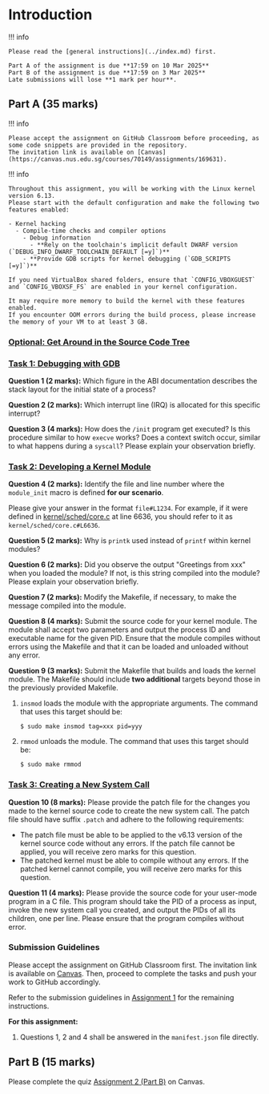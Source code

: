 # Introduction

!!! info

    Please read the [general instructions](../index.md) first.

    Part A of the assignment is due **17:59 on 10 Mar 2025**
    Part B of the assignment is due **17:59 on 3 Mar 2025**
    Late submissions will lose **1 mark per hour**.

## Part A (35 marks)

!!! info

    Please accept the assignment on GitHub Classroom before proceeding, as some code snippets are provided in the repository.
    The invitation link is available on [Canvas](https://canvas.nus.edu.sg/courses/70149/assignments/169631).

!!! info

    Throughout this assignment, you will be working with the Linux kernel version 6.13.
    Please start with the default configuration and make the following two features enabled:

    - Kernel hacking
      - Compile-time checks and compiler options
        - Debug information
          - **Rely on the toolchain's implicit default DWARF version (`DEBUG_INFO_DWARF_TOOLCHAIN_DEFAULT [=y]`)**
        - **Provide GDB scripts for kernel debugging (`GDB_SCRIPTS [=y]`)**

    If you need VirtualBox shared folders, ensure that `CONFIG_VBOXGUEST` and `CONFIG_VBOXSF_FS` are enabled in your kernel configuration.

    It may require more memory to build the kernel with these features enabled.
    If you encounter OOM errors during the build process, please increase the memory of your VM to at least 3 GB.

### [Optional: Get Around in the Source Code Tree](task-browsing.md)

### [Task 1: Debugging with GDB](task-gdb.md)

**Question 1 (2 marks):**
Which figure in the ABI documentation describes the stack layout for the initial state of a process?

**Question 2 (2 marks):**
Which interrupt line (IRQ) is allocated for this specific interrupt?

**Question 3 (4 marks):**
How does the `/init` program get executed?
Is this procedure similar to how `execve` works?
Does a context switch occur, similar to what happens during a `syscall`?
Please explain your observation briefly.

### [Task 2: Developing a Kernel Module](task-module.md)

**Question 4 (2 marks):**
Identify the file and line number where the `module_init` macro is defined **for our scenario**.

Please give your answer in the format `file#L1234`.
For example, if it were defined in
[kernel/sched/core.c](https://elixir.bootlin.com/linux/v6.13/source/kernel/sched/core.c#L6636)
at line 6636, you should refer to it as `kernel/sched/core.c#L6636`.

**Question 5 (2 marks):**
Why is `printk` used instead of `printf` within kernel modules?

**Question 6 (2 marks):**
Did you observe the output "Greetings from xxx" when you loaded the module?
If not, is this string compiled into the module?
Please explain your observation briefly.

**Question 7 (2 marks):**
Modify the Makefile, if necessary, to make the message compiled into the module.

**Question 8 (4 marks):**
Submit the source code for your kernel module.
The module shall accept two parameters and output the process ID and executable name for the given PID.
Ensure that the module compiles without errors using the Makefile and that it can be loaded and unloaded without any error.

**Question 9 (3 marks):**
Submit the Makefile that builds and loads the kernel module.
The Makefile should include **two additional** targets beyond those in the previously provided Makefile.

1. `insmod` loads the module with the appropriate arguments.
   The command that uses this target should be:
   ```
   $ sudo make insmod tag=xxx pid=yyy
   ```
2. `rmmod` unloads the module.
   The command that uses this target should be:
   ```
   $ sudo make rmmod
   ```

### [Task 3: Creating a New System Call](task-syscall.md)

**Question 10 (8 marks):**
Please provide the patch file for the changes you made to the kernel source code to create the new system call.
The patch file should have suffix `.patch` and adhere to the following requirements:

- The patch file must be able to be applied to the v6.13 version of the kernel source code without any errors.
  If the patch file cannot be applied, you will receive zero marks for this question.
- The patched kernel must be able to compile without any errors.
  If the patched kernel cannot compile, you will receive zero marks for this question.

**Question 11 (4 marks):**
Please provide the source code for your user-mode program in a C file.
This program should take the PID of a process as input, invoke the new system call you created, and output the PIDs of all its children, one per line.
Please ensure that the program compiles without error.

### Submission Guidelines

Please accept the assignment on GitHub Classroom first.
The invitation link is available on [Canvas](https://canvas.nus.edu.sg/courses/70149/assignments/169631).
Then, proceed to complete the tasks and push your work to GitHub accordingly.

Refer to the submission guidelines in [Assignment 1](../asg1/index.md#submission-guidelines) for the remaining instructions.

**For this assignment:**

1. Questions 1, 2 and 4 shall be answered in the `manifest.json` file directly.

## Part B (15 marks)

Please complete the quiz [Assignment 2 (Part B)](https://canvas.nus.edu.sg/courses/70149/quizzes/57317) on Canvas.
